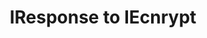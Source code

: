 ---
layout: externalpost
redirect_url: https://www.guardicore.com/2019/04/iresponse-to-iencrypt/
title: IResponse to IEcnrypt
---